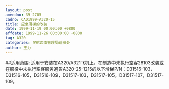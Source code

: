 ```yaml
---
layout: post
amendno: 39-2705
cadno: CAD1999-A320-15
title: 应急滑梯的改装
date: 1999-11-19 00:00:00 +0800
effdate: 1999-11-26 00:00:00 +0800
tag: A320
categories: 民航西南管理局适航处
author: 王力
---
```


##适用范围:
适用于安装在A320/A321飞机上，在制造中未执行空客28103改装或在服役中未执行空客服务通告A320-25-1215的以下滑梯P/N：D31516-103，D31516-105，D31516-109，D31517-103，D31517-105，D31517-107，D31517-109。

